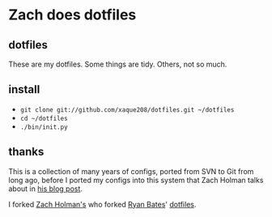 # Zach does dotfiles

## dotfiles

These are my dotfiles.  Some things are tidy.  Others, not so much.

## install

- `git clone git://github.com/xaque208/dotfiles.git ~/dotfiles`
- `cd ~/dotfiles`
- `./bin/init.py`

## thanks

This is a collection of many years of configs, ported from SVN to Git from
long ago, before I ported my configs into this system that Zach Holman
talks about in [his blog post](0).

I forked [Zach Holman's](http://github.com/zachholman)
who forked [Ryan Bates](http://github.com/ryanb)' [dotfiles](http://github.com/ryanb/dotfiles).

[0]: (http://zachholman.com/2010/08/dotfiles-are-meant-to-be-forked/).
